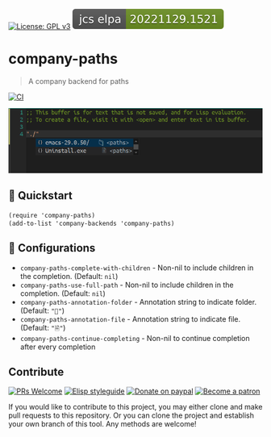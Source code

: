 [![License: GPL v3](https://img.shields.io/badge/License-GPL%20v3-blue.svg)](https://www.gnu.org/licenses/gpl-3.0)
[![JCS-ELPA](https://raw.githubusercontent.com/jcs-emacs/badges/master/elpa/v/company-paths.svg)](https://jcs-emacs.github.io/jcs-elpa/#/company-paths)

# company-paths
> A company backend for paths

[![CI](https://github.com/emacs-vs/company-paths/actions/workflows/test.yml/badge.svg)](https://github.com/emacs-vs/company-paths/actions/workflows/test.yml)

<img alt="screenshot" src="./etc/demo.png"/>

## 💾 Quickstart

```elisp
(require 'company-paths)
(add-to-list 'company-backends 'company-paths)
```

## 🔨 Configurations

* `company-paths-complete-with-children` - Non-nil to include children in the completion. (Default: `nil`)
* `company-paths-use-full-path` - Non-nil to include children in the completion. (Default: `nil`)
* `company-paths-annotation-folder` - Annotation string to indicate folder. (Default: `"📁"`)
* `company-paths-annotation-file` - Annotation string to indicate file. (Default: `"🗎"`)
* `company-paths-continue-completing` - Non-nil to continue completion after every completion

## Contribute

[![PRs Welcome](https://img.shields.io/badge/PRs-welcome-brightgreen.svg)](http://makeapullrequest.com)
[![Elisp styleguide](https://img.shields.io/badge/elisp-style%20guide-purple)](https://github.com/bbatsov/emacs-lisp-style-guide)
[![Donate on paypal](https://img.shields.io/badge/paypal-donate-1?logo=paypal&color=blue)](https://www.paypal.me/jcs090218)
[![Become a patron](https://img.shields.io/badge/patreon-become%20a%20patron-orange.svg?logo=patreon)](https://www.patreon.com/jcs090218)

If you would like to contribute to this project, you may either
clone and make pull requests to this repository. Or you can
clone the project and establish your own branch of this tool.
Any methods are welcome!
